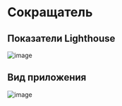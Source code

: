 # Сокращатель
## Показатели Lighthouse
![image](https://user-images.githubusercontent.com/80841256/178323875-8c06678c-6188-49a2-9dc5-bf9ba8cb545f.png)

## Вид приложения
![image](https://user-images.githubusercontent.com/80841256/178345946-26b24e11-3bc7-4d06-a034-adcc63cf4c89.png)
